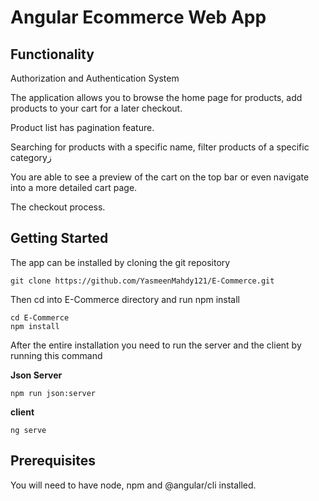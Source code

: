 # Angular Ecommerce Web App


## Functionality
Authorization and Authentication System

The application allows you to browse the home page for products, add products to your cart for a later checkout.

Product list has pagination feature.

Searching for products with a specific name, filter products of a specific categoryز

You are able to see a preview of the cart on the top bar or even navigate into a more detailed cart page.

The checkout process.



## Getting Started

The app can be installed by cloning the git repository

```
git clone https://github.com/YasmeenMahdy121/E-Commerce.git
```

Then cd into E-Commerce directory and run npm install

```
cd E-Commerce
npm install
```

After the entire installation you need to run the server and the client by running this command

**Json Server**

```
npm run json:server
```

**client**

```
ng serve
```



## Prerequisites

You will need to have node, npm and @angular/cli installed.
